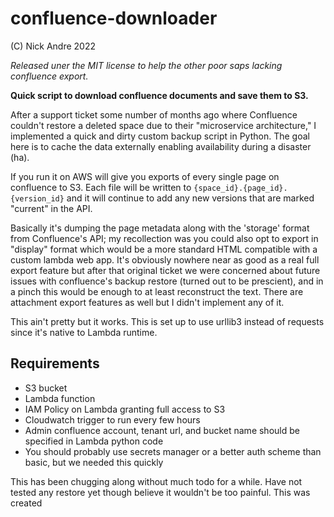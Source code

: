 # confluence-downloader

(C) Nick Andre 2022

*Released uner the MIT license to help the other poor saps lacking confluence export.*

**Quick script to download confluence documents and save them to S3.**

After a support ticket some number of months ago where Confluence couldn't restore a deleted space due to their "microservice architecture," I implemented a quick and dirty custom backup script in Python. The goal here is to cache the data externally enabling availability during a disaster (ha).

If you run it on AWS will give you exports of every single page on confluence to S3. Each file will be written to `{space_id}.{page_id}.{version_id}` and it will continue to add any new versions that are marked "current" in the API.

Basically it's dumping the page metadata along with the 'storage' format from Confluence's API; my recollection was you could also opt to export in "display" format which would be a more standard HTML compatible with a custom lambda web app. It's obviously nowhere near as good as a real full export feature but after that original ticket we were concerned about future issues with confluence's backup restore (turned out to be prescient), and in a pinch this would be enough to at least reconstruct the text. There are attachment export features as well but I didn't implement any of it.

This ain't pretty but it works. This is set up to use urllib3 instead of requests since it's native to Lambda runtime.

## Requirements

- S3 bucket
- Lambda function
- IAM Policy on Lambda granting full access to S3
- Cloudwatch trigger to run every few hours
- Admin confluence account, tenant url, and bucket name should be specified in Lambda python code
- You should probably use secrets manager or a better auth scheme than basic, but we needed this quickly

This has been chugging along without much todo for a while. Have not tested any restore yet though believe it wouldn't be too painful. This was created 

